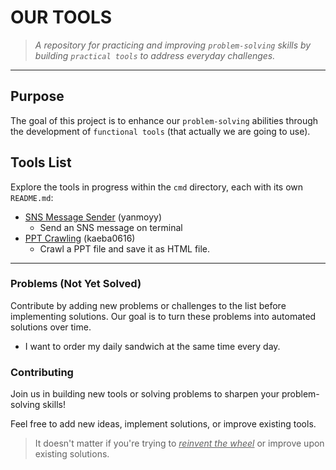 # OUR TOOLS

> _*A repository for practicing and improving `problem-solving` skills by
> building `practical tools` to address everyday challenges.*_

---

## Purpose

The goal of this project is to enhance our `problem-solving` abilities through
the development of `functional tools` (that actually we are going to use).

## Tools List

Explore the tools in progress within the `cmd` directory, each with its own
`README.md`:

- [SNS Message Sender](./cmd/sns/README.md) (yanmoyy)
  - Send an SNS message on terminal
- [PPT Crawling](./cmd/ppt-crawling/README.md) (kaeba0616)
  - Crawl a PPT file and save it as HTML file.

---

### Problems (Not Yet Solved)

Contribute by adding new problems or challenges to the list before implementing
solutions. Our goal is to turn these problems into automated solutions over
time.

- I want to order my daily sandwich at the same time every day.

### Contributing

Join us in building new tools or solving problems to sharpen your
problem-solving skills!

Feel free to add new ideas, implement solutions, or improve existing tools.

> It doesn't matter if you're trying to <u>_reinvent the wheel_</u> or improve
> upon existing solutions.
